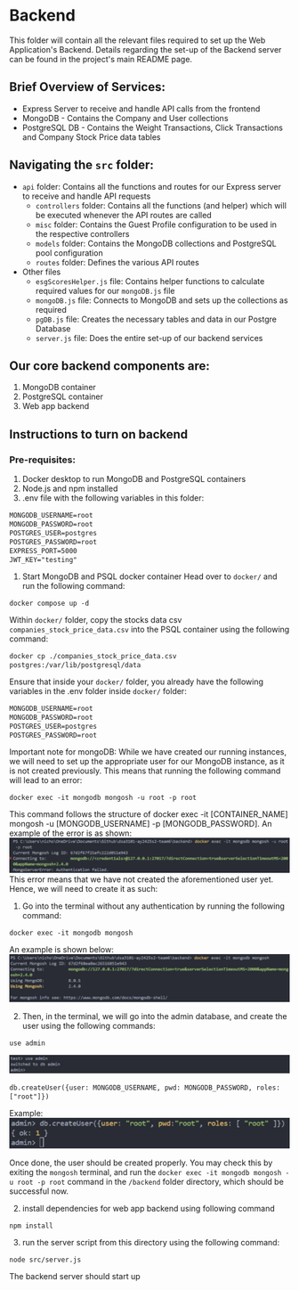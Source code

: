 # Backend

This folder will contain all the relevant files required to set up the Web Application's Backend.
Details regarding the set-up of the Backend server can be found in the project's main README page.

## Brief Overview of Services:

- Express Server to receive and handle API calls from the frontend
- MongoDB - Contains the Company and User collections
- PostgreSQL DB - Contains the Weight Transactions, Click Transactions and Company Stock Price data tables

## Navigating the `src` folder:

- `api` folder: Contains all the functions and routes for our Express server to receive and handle API requests
  - `controllers` folder: Contains all the functions (and helper) which will be executed whenever the API routes are called
  - `misc` folder: Contains the Guest Profile configuration to be used in the respective controllers
  - `models` folder: Contains the MongoDB collections and PostgreSQL pool configuration
  - `routes` folder: Defines the various API routes
- Other files
  - `esgScoresHelper.js` file: Contains helper functions to calculate required values for our `mongoDB.js` file
  - `mongoDB.js` file: Connects to MongoDB and sets up the collections as required
  - `pgDB.js` file: Creates the necessary tables and data in our Postgre Database
  - `server.js` file: Does the entire set-up of our backend services

## Our core backend components are:
1) MongoDB container
2) PostgreSQL container
3) Web app backend

## Instructions to turn on backend

### Pre-requisites:
1) Docker desktop to run MongoDB and PostgreSQL containers
2) Node.js and npm installed
3) .env file with the following variables in this folder:
```
MONGODB_USERNAME=root
MONGODB_PASSWORD=root
POSTGRES_USER=postgres
POSTGRES_PASSWORD=root
EXPRESS_PORT=5000
JWT_KEY="testing"
```

1) Start MongoDB and PSQL docker container
Head over to `docker/` and run the following command:
```
docker compose up -d
```
Within `docker/` folder, copy the stocks data csv `companies_stock_price_data.csv` into the PSQL container using the following command:
```
docker cp ./companies_stock_price_data.csv postgres:/var/lib/postgresql/data
```

Ensure that inside your `docker/` folder, you already have the following variables in the .env folder inside `docker/` folder:
```
MONGODB_USERNAME=root
MONGODB_PASSWORD=root
POSTGRES_USER=postgres
POSTGRES_PASSWORD=root
```
Important note for mongoDB:
 While we have created our running instances, we will need to set up the appropriate user for our MongoDB instance, as it is not created previously.
   This means that running the following command will lead to an error:

   ```shell
   docker exec -it mongodb mongosh -u root -p root
   ```

   This command follows the structure of docker exec -it [CONTAINER_NAME] mongosh -u [MONGODB_USERNAME] -p [MONGODB_PASSWORD]. An example of the error is as shown:
   ![MongoDB Authentication Error](./attachments/MongoDB_User_Authentication_Failed.png)
   This error means that we have not created the aforementioned user yet. Hence, we will need to create it as such:

   1. Go into the terminal without any authentication by running the following command:

   ```shell
   docker exec -it mongodb mongosh
   ```

   An example is shown below:
   ![MongoDB Shell Without Authentication](./attachments/MongoDB_No_Authentication.png)

   2. Then, in the terminal, we will go into the admin database, and create the user using the following commands:

   ```shell
   use admin
   ```

   ![Use Admin Database](./attachments/MongoDB_Use_Admin.png)

   ```shell
   db.createUser({user: MONGODB_USERNAME, pwd: MONGODB_PASSWORD, roles:["root"]})
   ```

   Example:
   ![Creating root user](./attachments/MongoDB_Create_Root_User.png)

   Once done, the user should be created properly. You may check this by exiting the `mongosh` terminal, and run the `docker exec -it mongodb mongosh -u root -p root` command in the `/backend` folder directory, which should be successful now.

2) install dependencies for web app backend using following command
```
npm install
```
3) run the server script from this directory using the following command:
```
node src/server.js
```

The backend server should start up


  
